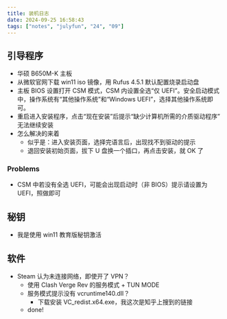 ```yaml
---
title: 装机日志
date: 2024-09-25 16:58:43
tags: ["notes", "julyfun", "24", "09"]
---
```

## 引导程序

- 华硕 B650M-K 主板
- 从微软官网下载 win11 iso 镜像，用 Rufus 4.5.1 默认配置烧录启动盘
- 主板 BIOS 设置打开 CSM 模式，CSM 内设置全选“仅 UEFI”。安全启动模式中，操作系统有“其他操作系统”和“Windows UEFI”，选择其他操作系统即可。
- 重启进入安装程序，点击“现在安装”后提示“缺少计算机所需的介质驱动程序” 无法继续安装
- 怎么解决的来着
    - 似乎是：进入安装页面，选择完语言后，出现找不到驱动的提示
    - 退回安装初始页面，拔下 U 盘换一个插口，再点击安装，就 OK 了

### Problems

- CSM 中若没有全选 UEFI，可能会出现启动时（非 BIOS）提示请设置为 UEFI，照做即可

## 秘钥

- 我是使用 win11 教育版秘钥激活

## 软件

- Steam 认为未连接网络，即使开了 VPN？
    - 使用 Clash Verge Rev 的服务模式 + TUN MODE
    - 服务模式提示没有 vcruntime140.dll？
        - 下载安装 VC_redist.x64.exe，我这次是知乎上搜到的链接
    - done!

